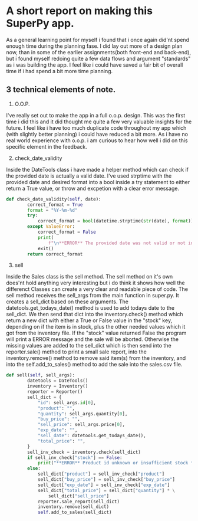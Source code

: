 <h1>A short report on making this SuperPy app.</h1>

As a general learning point for myself i found that i once again did'nt spend enough time during the planning fase. I did lay out more of a design plan now, than in some of the earlier assignments(both front-end and back-end), but i found myself redoing quite a few data flows and argument "standards" as i was building the app. I feel like i could have saved a fair bit of overall time if i had spend a bit more time planning.

<h2>3 technical elements of note.</h2>

1. O.O.P.

I've really set out to make the app in a full o.o.p. design. This was the first time i did this and it did thought me quite a few very valuable insights for the future. I feel like i have too much duplicate code throughout my app which (with slightly better planning) i could have reduced a bit more. As i have no real world experience with o.o.p. i am curious to hear how well i did on this specific element in the feedback.

2. check_date_validity

Inside the DateTools class i have made a helper method which can check if the provided date is actually a valid date. I've used strptime with the provided date and desired format into a bool inside a try statement to either return a True value, or throw and excpetion with a clear error message.
~~~python
def check_date_validity(self, date):
        correct_format = True
        format = "%Y-%m-%d"
        try:
            correct_format = bool(datetime.strptime(str(date), format))
        except ValueError:
            correct_format = False
            print(
                f"\n**ERROR** The provided date was not valid or not in the correct format: {date} , should be YYYY-MM-DD **ERROR**\n")
            exit()
        return correct_format
~~~

3. sell

Inside the Sales class is the sell method. The sell method on it's own does'nt hold anything very interesting but i do think it shows how well the differenct Classes can create a very clear and readable piece of code. The sell method receives the sell_args from the main function in super.py. It creates a sell_dict based on these arguments. The datetools.get_todays_date() method is used to add todays date to the sell_dict. We then send that dict into the inventory.check() method which return a new dict with either a True or False value in the "stock" key, depending on if the item is in stock, plus the other needed values which it got from the inventory file. If the "stock" value returned False the program will print a ERROR message and the sale will be aborted. Otherwise the missing values are added to the sell_dict which is then send into the reporter.sale() method to print a small sale report, into the inventory.remove() method to remove said item(s) from the inventory, and into the self.add_to_sales() method to add the sale into the sales.csv file.
~~~python
def sell(self, sell_args):
        datetools = DateTools()
        inventory = Inventory()
        reporter = Reporter()
        sell_dict = {
            "id": sell_args.id[0],
            "product": "",
            "quantity": sell_args.quantity[0],
            "buy_price": "",
            "sell_price": sell_args.price[0],
            "exp_date": "",
            "sell_date": datetools.get_todays_date(),
            "total_price": "",
        }
        sell_inv_check = inventory.check(sell_dict)
        if sell_inv_check["stock"] == False:
            print("**ERROR** Product id unknown or insufficient stock **ERROR**")
        else:
            sell_dict["product"] = sell_inv_check["product"]
            sell_dict["buy_price"] = sell_inv_check["buy_price"]
            sell_dict["exp_date"] = sell_inv_check["exp_date"]
            sell_dict["total_price"] = sell_dict["quantity"] * \
                sell_dict["sell_price"]
            reporter.sale_report(sell_dict)
            inventory.remove(sell_dict)
            self.add_to_sales(sell_dict)
~~~
